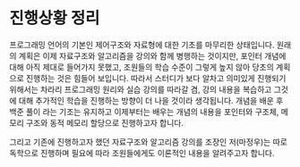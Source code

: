 # 진행상황 정리

프로그래밍 언어의 기본인 제어구조와 자료형에 대한 기초를 마무리한 상태입니다.
원래의 계획은 이제 자료구조와 알고리즘을 강의와 함께 병행하는 것이지만, 포인터 개념에 대해 아직 제대로 들어가지 못했고, 조원들의 학습 수준이 그렇게 높지 않아 당초의 계획으로 진행하는 것은 힘들어 보입니다.
따라서 스터디가 보다 알차고 의미있게 진행되기 위해서는 차라리 프로그래밍 원리와 실습 강의를 따라갈 겸, 강의 내용을 복습하고 그것에 대해 추가적인 학습을 진행하는 방향이 더 나을 것이라 생각됩니다.
개념을 배운 후 백준 풀이 라는 기조는 유지하고 이제부터는 배우는 개념의 내용을 포인터와 구조체, 메모리 구조와 동적 메모리 할당으로 진행하고자 합니다.

그리고 기존에 진행하고자 했던 자료구조와 알고리즘 강의를 조장인 저(마정우)는 따로 독학으로 진행하며 필요에 따라 조원들에게도 이론적인 내용을 알려주고자 합니다.